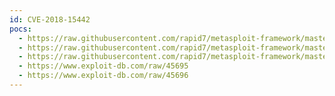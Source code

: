 ```yaml
---
id: CVE-2018-15442
pocs:
  - https://raw.githubusercontent.com/rapid7/metasploit-framework/master/modules/auxiliary/admin/smb/webexec_command.rb
  - https://raw.githubusercontent.com/rapid7/metasploit-framework/master/modules/exploits/windows/local/webexec.rb
  - https://raw.githubusercontent.com/rapid7/metasploit-framework/master/modules/exploits/windows/smb/webexec.rb
  - https://www.exploit-db.com/raw/45695
  - https://www.exploit-db.com/raw/45696
---
```

